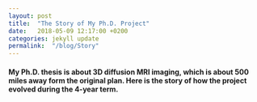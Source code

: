 ```yaml
---
layout: post
title:  "The Story of My Ph.D. Project"
date:   2018-05-09 12:17:00 +0200
categories: jekyll update
permalink:  "/blog/Story"
---
```


#### My Ph.D. thesis is about 3D diffusion MRI imaging, which is about 500 miles away form the original plan. Here is the story of how the project evolved during the 4-year term.



